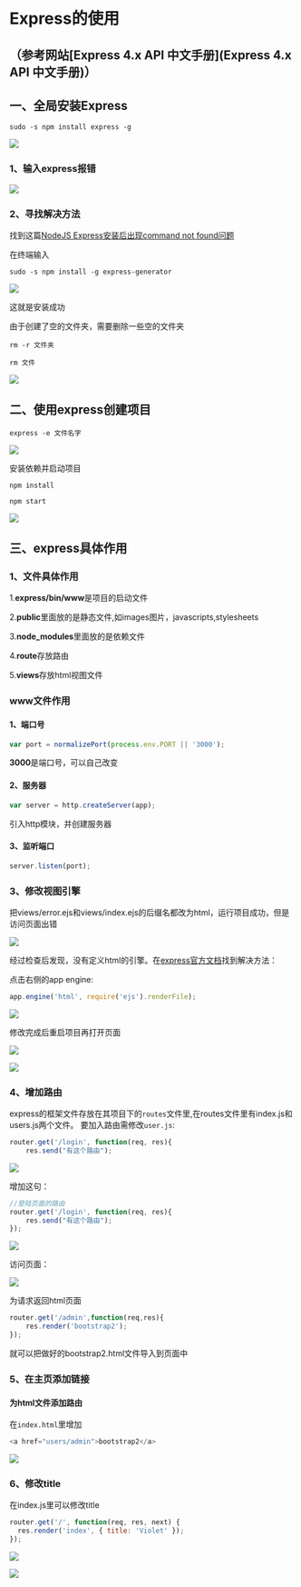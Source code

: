 # Express的使用

## （参考网站[Express 4.x API 中文手册](Express 4.x API 中文手册)）

## 一、全局安装Express

```
sudo -s npm install express -g
```

![](images/1.png)

### 1、输入express报错

![](images/2.png)

### 2、寻找解决方法

找到这篇[NodeJS Express安装后出现command not found问题](http://blog.csdn.net/dracotianlong/article/details/39394849)

在终端输入

```
sudo -s npm install -g express-generator
```

![](images/3.png)

这就是安装成功

由于创建了空的文件夹，需要删除一些空的文件夹

```
rm -r 文件夹
```

```
rm 文件
```

![](images/4.png)

## 二、使用express创建项目

```
express -e 文件名字
```

![](images/5.png)

安装依赖并启动项目

```
npm install
```

```
npm start
```

![](images/6.png)

## 三、express具体作用

### 1、文件具体作用

1.<b>express/bin/www</b>是项目的启动文件

2.<b>public</b>里面放的是静态文件,如images图片，javascripts,stylesheets

3.<b>node_modules</b>里面放的是依赖文件

4.<b>route</b>存放路由

5.<b>views</b>存放html视图文件

### www文件作用

#### 1、端口号

```javascript
var port = normalizePort(process.env.PORT || '3000');
```

<b>3000</b>是端口号，可以自己改变

#### 2、服务器

```javascript
var server = http.createServer(app);
```
引入http模块，并创建服务器

#### 3、监听端口

```javascript
server.listen(port);
```

### 3、修改视图引擎

把views/error.ejs和views/index.ejs的后缀名都改为html，运行项目成功，但是访问页面出错

![](images/7.png)

经过检查后发现，没有定义html的引擎。在[express官方文档](http://www.expressjs.com.cn/4x/api.html)找到解决方法：

点击右侧的app engine:

```javascript
app.engine('html', require('ejs').renderFile);
```
![](images/8.png)

修改完成后重启项目再打开页面

![](images/9.png)

![](images/10.png)

### 4、增加路由

express的框架文件存放在其项目下的`routes`文件里,在routes文件里有index.js和users.js两个文件。
要加入路由需修改`user.js`:

```javascript
router.get('/login', function(req, res){
	res.send("有这个路由");
```

![](images/11.png)

增加这句：

```javascript
//登陆页面的路由
router.get('/login', function(req, res){
	res.send("有这个路由");
});
```
![](images/12.png)

访问页面：

![](images/13.png)

为请求返回html页面

```javascript
router.get('/admin',function(req,res){
	res.render('bootstrap2');
});
```
就可以把做好的bootstrap2.html文件导入到页面中

### 5、在主页添加链接

#### 为html文件添加路由


在`index.html`里增加

```javascript
<a href="users/admin">bootstrap2</a>
```

![](images/15.png)

### 6、修改title

在index.js里可以修改title

```javascript
router.get('/', function(req, res, next) {
  res.render('index', { title: 'Violet' });
});
```
![](images/16.png)

![](images/17.png)






















